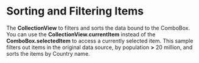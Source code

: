 Sorting and Filtering Items
===========================

The **CollectionView** to filters and sorts the data bound to the ComboBox. You can use the **CollectionView.currentItem** instead of the **ComboBox.selectedItem** to access a currently selected item. This sample filters out items in the original data source, by population **>** 20 million, and sorts the items by Country name.